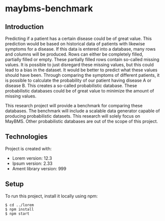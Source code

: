 # maybms-benchmark

## Introduction
Predicting if a patient has a certain disease could be of great value. This prediction would be based on historical data of patients with likewise symptoms for a disease. If this data is entered into a database, many rows and columns will be produced. Rows can either be completely filled, partially filled or empty. These partially filled rows contain so-called missing values. It is possible to just disregard these missing values, but this could lead to a bias in the dataset. It would be better to predict what these values should have been. Through comparing the symptoms of different patients, it is possible to calculate the probability of our patient having disease A or disease B. This creates a so-called probabilistic database. These probabilistic databases could be of great value to minimize the amount of missing values. 

This research project will provide a benchmark for comparing these databases. The benchmark will include a scalable data generator capable of producing probabilistic datasets. This research will solely focus on MayBMS. Other probabilistic databases are out of the scope of this project.

## Technologies
Project is created with:
* Lorem version: 12.3
* Ipsum version: 2.33
* Ament library version: 999
	
## Setup
To run this project, install it locally using npm:

```
$ cd ../lorem
$ npm install
$ npm start
```
